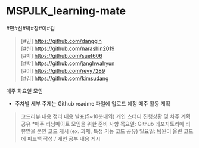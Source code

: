 # MSPJLK_learning-mate
#민#신#박#장#이#김

> [#민] https://github.com/danggin   
> [#신] https://github.com/narashin2019   
> [#박] https://github.com/suef606   
> [#박] https://github.com/janghwahyun   
> [#이] https://github.com/revy7289   
> [#김] https://github.com/kimsudang   

매주 화요일 모임
* 주차별 세부 주제는 Github readme 파일에 업로드 예정
매주 활동 계획
> 코드리뷰 내용 정리 내용 발표(5~10분내외)
> 개인 스터디 진행상황 및 차주 계획 공유
*매주 러닝메이트 모임을 위한 준비 사항
목요일: Github 레포지토리에 리뷰받을 본인 코드 게시 (ex. 과제, 특정 기능 코드 공유)
일요일: 팀원이 올린 코드에 피드백 작성 / 개인 공부 내용 게시
